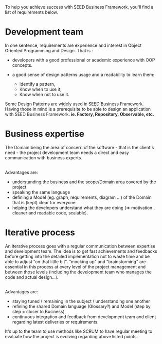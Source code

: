To help you achieve success with SEED Business Framework, you'll find a list of requirements below.

# Development team

In one sentence, requirements are experience and interest in Object Oriented Programming and Design. That is :

- developers with a good professional or academic experience with OOP concepts.
- a good sense of design patterns usage and a readability to learn them:

	- Identify a pattern,
	- Know when to use it,
	- Know when not to use it.

Some Design Patterns are widely used in SEED Business Framework. Having those in mind is a prerequisite to be able to design 
an application with SEED Business Framework. **ie. Factory, Repository, Observable, etc.**

# Business expertise

The Domain being the area of concern of the software - that is the client's need - the project development team needs a direct and easy communication with business experts. 

<br>
Advantages are: 

- understanding the business and the scope/Domain area covered by the project
- speaking the same language 
- defining a Model (eg. graph, requirements, diagram ...) of the Domain that is (kept) clear for everyone
- helping the developers understand what they are doing (=> motivation , cleaner and readable code, scalable).

# Iterative process  

An iterative process goes with a regular communication between expertise and development team. The idea is to get fast achievements and feedbacks before getting into the detailed implementation not to waste time and be able to adjust "on that little bit". "mocking up" and "brainstorming" are essential in this process at every level of the project management and between those levels (including the development team who manages the code and actual design...). 

<br>
Advantages are:

- staying tuned / remaining in the subject / understanding one another 
- refining the shared Domain language (Glossary?) and Model (step by step = closer to Business)
- continuous integration and feedback from development team and client regarding latest deliveries or requirements.

It's up to the team to use methods like SCRUM to have regular meeting to evaluate how the project is evolving regarding above listed points. 